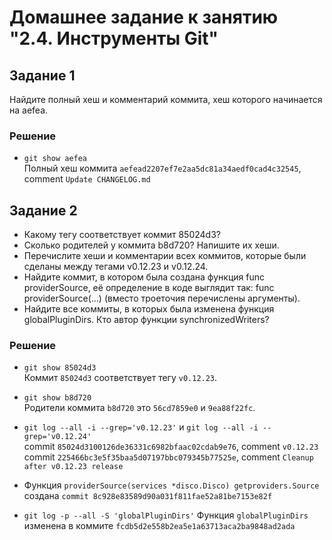 # Домашнее задание к занятию "2.4. Инструменты Git"

## Задание 1
Найдите полный хеш и комментарий коммита, хеш которого начинается на aefea.
### Решение
- `git show aefea`\
Полный хеш коммита `aefead2207ef7e2aa5dc81a34aedf0cad4c32545`, comment `Update CHANGELOG.md`
## Задание 2
- Какому тегу соответствует коммит 85024d3?
- Сколько родителей у коммита b8d720? Напишите их хеши.
- Перечислите хеши и комментарии всех коммитов, которые были сделаны между тегами v0.12.23 и v0.12.24.
- Найдите коммит, в котором была создана функция func providerSource, её определение в коде выглядит так: func providerSource(...) (вместо троеточия перечислены аргументы).
- Найдите все коммиты, в которых была изменена функция globalPluginDirs.
Кто автор функции synchronizedWriters?
### Решение
- `git show 85024d3`\
Коммит `85024d3` соответствует тегу `v0.12.23`.
- `git show b8d720`\
Родители коммита `b8d720` это `56cd7859e0` и `9ea88f22fc`.
- `git log --all -i --grep='v0.12.23'` и `git log --all -i --grep='v0.12.24'`\
commit `85024d3100126de36331c6982bfaac02cdab9e76`, comment `v0.12.23`\
commit `225466bc3e5f35baa5d07197bbc079345b77525e`, comment `Cleanup after v0.12.23 release`

- Функция `providerSource(services *disco.Disco) getproviders.Source` 
создана `commit 8c928e83589d90a031f811fae52a81be7153e82f`
- `git log -p --all -S 'globalPluginDirs'`
Функция `globalPluginDirs` изменена в коммите `fcdb5d2e558b2ea5e1a63713aca2ba9848ad2ada`